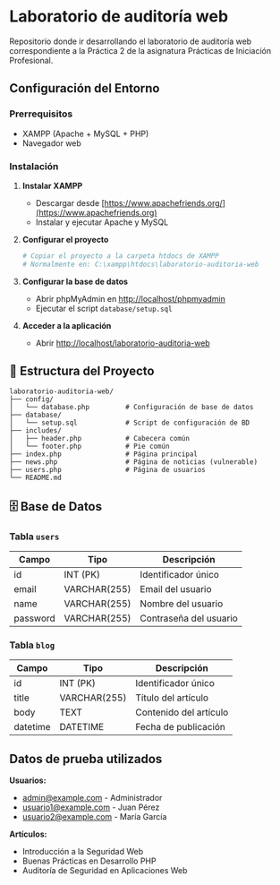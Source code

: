 # Laboratorio de auditoría web

Repositorio donde ir desarrollando el laboratorio de auditoría web correspondiente a la Práctica 2 de la asignatura Prácticas de Iniciación Profesional.

## Configuración del Entorno

### Prerrequisitos
- XAMPP (Apache + MySQL + PHP)
- Navegador web

### Instalación

1. **Instalar XAMPP**
   - Descargar desde [https://www.apachefriends.org/](https://www.apachefriends.org)
   - Instalar y ejecutar Apache y MySQL

2. **Configurar el proyecto**
   ```bash
   # Copiar el proyecto a la carpeta htdocs de XAMPP
   # Normalmente en: C:\xampp\htdocs\laboratorio-auditoria-web
   ```

3. **Configurar la base de datos**
   - Abrir phpMyAdmin en [http://localhost/phpmyadmin](http://localhost/phpmyadmin)
   - Ejecutar el script `database/setup.sql`

4. **Acceder a la aplicación**
   - Abrir [http://localhost/laboratorio-auditoria-web](http://localhost/laboratorio-auditoria-web)

## 📁 Estructura del Proyecto

```
laboratorio-auditoria-web/
├── config/
│   └── database.php         # Configuración de base de datos
├── database/
│   └── setup.sql            # Script de configuración de BD
├── includes/
│   ├── header.php           # Cabecera común
│   └── footer.php           # Pie común
├── index.php                # Página principal
├── news.php                 # Página de noticias (vulnerable)
├── users.php                # Página de usuarios
└── README.md
```


## 🗄️ Base de Datos

### Tabla `users`
| Campo    | Tipo         | Descripción           |
|----------|--------------|-----------------------|
| id       | INT (PK)     | Identificador único   |
| email    | VARCHAR(255) | Email del usuario     |
| name     | VARCHAR(255) | Nombre del usuario    |
| password | VARCHAR(255) | Contraseña del usuario|

### Tabla `blog`
| Campo    | Tipo         | Descripción           |
|----------|--------------|-----------------------|
| id       | INT (PK)     | Identificador único   |
| title    | VARCHAR(255) | Título del artículo   |
| body     | TEXT         | Contenido del artículo|
| datetime | DATETIME     | Fecha de publicación  |

## Datos de prueba utilizados

**Usuarios:**
- admin@example.com - Administrador
- usuario1@example.com - Juan Pérez  
- usuario2@example.com - María García

**Artículos:**
- Introducción a la Seguridad Web
- Buenas Prácticas en Desarrollo PHP
- Auditoría de Seguridad en Aplicaciones Web
